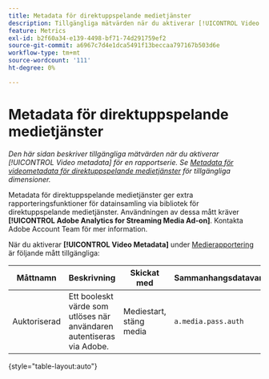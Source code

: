 ```yaml
---
title: Metadata för direktuppspelande medietjänster
description: Tillgängliga mätvärden när du aktiverar [!UICONTROL Video Metadata] för en rapportserie.
feature: Metrics
exl-id: b2f60a34-e139-4498-bf71-74d291759ef2
source-git-commit: a6967c7d4e1dca5491f13beccaa797167b503d6e
workflow-type: tm+mt
source-wordcount: '111'
ht-degree: 0%

---
```


# Metadata för direktuppspelande medietjänster

*Den här sidan beskriver tillgängliga mätvärden när du aktiverar [!UICONTROL Video metadata] för en rapportserie. Se [Metadata för videometadata för direktuppspelande medietjänster](../dimensions/sm-video-metadata.md) för tillgängliga dimensioner.*

Metadata för direktuppspelande medietjänster ger extra rapporteringsfunktioner för datainsamling via bibliotek för direktuppspelande medietjänster. Användningen av dessa mått kräver **[!UICONTROL Adobe Analytics for Streaming Media Ad-on]**. Kontakta Adobe Account Team för mer information.

När du aktiverar **[!UICONTROL Video Metadata]** under [Medierapportering](/help/admin/tools/manage-rs/edit-settings/media-management.md) är följande mått tillgängliga:

| Måttnamn | Beskrivning | Skickat med | Sammanhangsdatavariabel |
| --- | --- | --- | --- |
| Auktoriserad | Ett booleskt värde som utlöses när användaren autentiseras via Adobe. | Mediestart, stäng media | `a.media.pass.auth` |

{style="table-layout:auto"}
